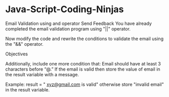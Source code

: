 # Java-Script-Coding-Ninjas
Email Validation using and operator
Send Feedback
You have already completed the email validation program using "||" operator.

Now modify the code and rewrite the conditions to validate the email using the "&&" operator.



Objectives

Additionally, include one more condition that:
Email  should have at least 3 characters before “@.”
If the email is valid then store the value of email in the result variable with a message.


Example: result = " xyz@gmail.com is valid"
otherwise store "invalid email" in the result variable.
